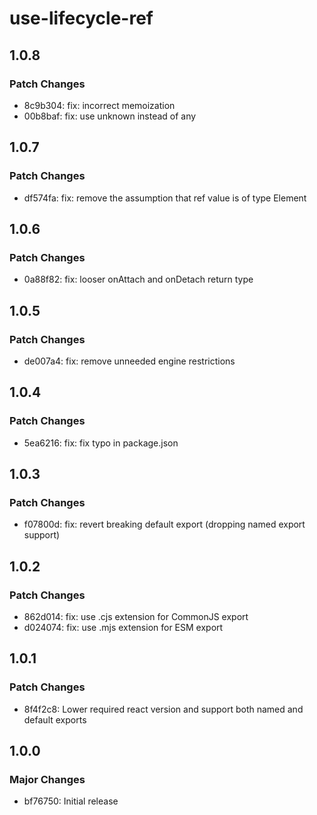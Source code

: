 # use-lifecycle-ref

## 1.0.8

### Patch Changes

- 8c9b304: fix: incorrect memoization
- 00b8baf: fix: use unknown instead of any

## 1.0.7

### Patch Changes

- df574fa: fix: remove the assumption that ref value is of type Element

## 1.0.6

### Patch Changes

- 0a88f82: fix: looser onAttach and onDetach return type

## 1.0.5

### Patch Changes

- de007a4: fix: remove unneeded engine restrictions

## 1.0.4

### Patch Changes

- 5ea6216: fix: fix typo in package.json

## 1.0.3

### Patch Changes

- f07800d: fix: revert breaking default export (dropping named export support)

## 1.0.2

### Patch Changes

- 862d014: fix: use .cjs extension for CommonJS export
- d024074: fix: use .mjs extension for ESM export

## 1.0.1

### Patch Changes

- 8f4f2c8: Lower required react version and support both named and default exports

## 1.0.0

### Major Changes

- bf76750: Initial release
